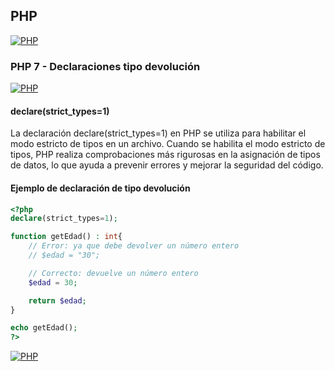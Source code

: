 ## PHP
[![PHP](https://img.shields.io/badge/PHP-787CB5?style=for-the-badge&logo=php&logoColor=white&labelColor=101010)](https://github.com/Alberto-mt/PHP/blob/main/PHP/Apuntes/index.md)

### PHP 7 - Declaraciones tipo devolución
[![PHP](https://img.shields.io/badge/PHP7_Declaraciones_tipo_devolucion-447ac0?style=for-the-badge&logo=php&logoColor=white&labelColor=101010)](https://github.com/Alberto-mt/PHP/blob/main/PHP/Apuntes/categories/Declaraciones_tipo_devolucion.md)

#### declare(strict_types=1)
La declaración declare(strict_types=1) en PHP se utiliza para habilitar el modo estricto de tipos en un archivo. Cuando se habilita el modo estricto de tipos, PHP realiza comprobaciones más rigurosas en la asignación de tipos de datos, lo que ayuda a prevenir errores y mejorar la seguridad del código.

#### Ejemplo de declaración de tipo devolución
```php
<?php
declare(strict_types=1);

function getEdad() : int{
	// Error: ya que debe devolver un número entero
	// $edad = "30";

	// Correcto: devuelve un número entero
	$edad = 30;

	return $edad;
}

echo getEdad();
?>
```

[![PHP](https://img.shields.io/badge/PHP7_Declaraciones_tipo_devolucion-447ac0?style=for-the-badge&label=&#9650;&logoColor=white&labelColor=101010)](https://github.com/Alberto-mt/PHP/blob/main/PHP/Apuntes/categories/Declaraciones_tipo_devolucion.md)

